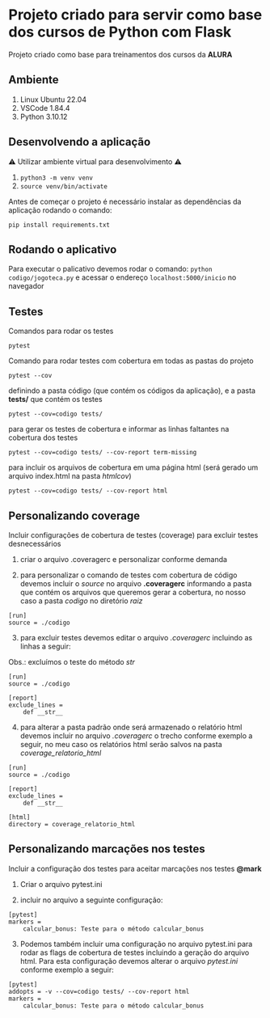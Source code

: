 # Projeto criado para servir como base dos cursos de Python com Flask

Projeto criado como base para treinamentos dos cursos da **ALURA**

## Ambiente

1. Linux Ubuntu 22.04
2. VSCode 1.84.4
3. Python 3.10.12

## Desenvolvendo a aplicação

:warning: 
Utilizar ambiente virtual para desenvolvimento
:warning:

1. `python3 -m venv venv`
2. `source venv/bin/activate`

Antes de começar o projeto é necessário instalar as dependências da aplicação rodando o comando: 

`pip install requirements.txt`

## Rodando o aplicativo

Para executar o palicativo devemos rodar o comando: `python codigo/jogoteca.py` e acessar o endereço `localhost:5000/inicio` no navegador

## Testes

Comandos para rodar os testes

`pytest`

Comando para rodar testes com cobertura em todas as pastas do projeto

`pytest --cov`

definindo a pasta código (que contém os códigos da aplicação), e a pasta **tests/** que contém os testes

`pytest --cov=codigo tests/`

para gerar os testes de cobertura e informar as linhas faltantes na cobertura dos testes

`pytest --cov=codigo tests/ --cov-report term-missing`

para incluir os arquivos de cobertura em uma página html (será gerado um arquivo index.html na pasta *htmlcov*)

`pytest --cov=codigo tests/ --cov-report html`

## Personalizando coverage

Incluir configurações de cobertura de testes (coverage) para excluir testes desnecessários

1. criar o arquivo .coveragerc e personalizar conforme demanda

2. para personalizar o comando de testes com cobertura de código devemos incluir o *source* no arquivo **.coveragerc** informando a pasta que contém os arquivos que queremos gerar a cobertura, no nosso caso a pasta *codigo* no diretório *raiz*

```
[run]
source = ./codigo
```

3. para excluir testes devemos editar o arquivo *.coveragerc* incluindo as linhas a seguir:

Obs.: excluímos o teste do método *str*

```
[run]
source = ./codigo

[report]
exclude_lines =
    def __str__
```

4. para alterar a pasta padrão onde será armazenado o relatório html devemos incluir no arquivo *.coveragerc* o trecho conforme exemplo a seguir, no meu caso os relatórios html serão salvos na pasta *coverage_relatorio_html*

```
[run]
source = ./codigo

[report]
exclude_lines =
    def __str__

[html]
directory = coverage_relatorio_html
```

## Personalizando marcações nos testes

Incluir a configuração dos testes para aceitar marcações nos testes **@mark**

1. Criar o arquivo pytest.ini

2. incluir no arquivo a seguinte configuração:

```
[pytest]
markers =
    calcular_bonus: Teste para o método calcular_bonus
```

3. Podemos também incluir uma configuração no arquivo pytest.ini para rodar as flags de cobertura de testes incluindo a geração do arquivo html. Para esta configuração devemos alterar o arquivo *pytest.ini* conforme exemplo a seguir:

```
[pytest]
addopts = -v --cov=codigo tests/ --cov-report html
markers =
    calcular_bonus: Teste para o método calcular_bonus
```